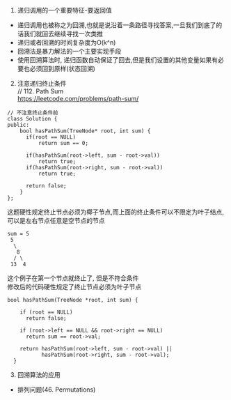 1. 递归调用的一个重要特征-要返回值
  * 递归调用也被称之为回溯,也就是说沿着一条路径寻找答案,一旦我们到底了的话我们就回去继续寻找一次类推
  * 递归或者回溯的时间复杂度为O(k^n)
  * 回溯法是暴力解法的一个主要实现手段
  * 使用回溯算法时, 递归函数自动保证了回去,但是我们设置的其他变量如果有必要也必须回到原样(状态回溯)

2. 注意递归终止条件  
// 112. Path Sum  
https://leetcode.com/problems/path-sum/
```
// 不注意终止条件前
class Solution {
public:
    bool hasPathSum(TreeNode* root, int sum) {
      if(root == NULL)
          return sum == 0;

      if(hasPathSum(root->left, sum - root->val))
          return true;
      if(hasPathSum(root->right, sum - root->val))
          return true;    

      return false;
    }
};
```
这题硬性规定终止节点必须为椰子节点,而上面的终止条件可以不限定为叶子结点,可以是左右节点任意是空节点的节点
```
sum = 5
 5
  \
   8
  / \
 13  4  
```
这个例子在第一个节点就终止了, 但是不符合条件  
修改后的代码硬性规定了终止节点必须为叶子节点
```
bool hasPathSum(TreeNode *root, int sum) {

    if (root == NULL)
      return false;

    if (root->left == NULL && root->right == NULL)
      return sum == root->val;

    return hasPathSum(root->left, sum - root->val) ||
           hasPathSum(root->right, sum - root->val);
  }
```

3. 回溯算法的应用
 * 排列问题(46. Permutations)